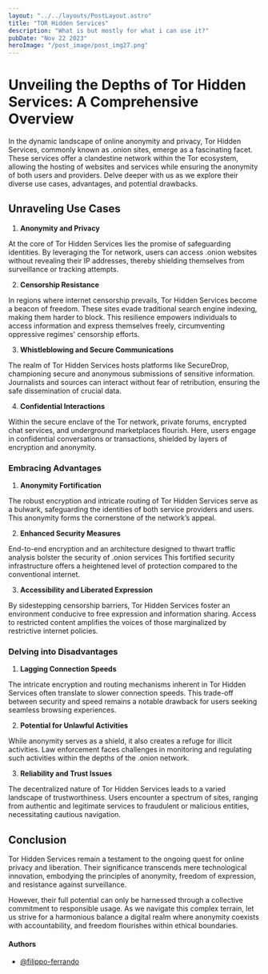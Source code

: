 ```yaml
---
layout: "../../layouts/PostLayout.astro"
title: "TOR Hidden Services"
description: "What is but mostly for what i can use it?"
pubDate: "Nov 22 2023"
heroImage: "/post_image/post_img27.png"
---
```


# Unveiling the Depths of Tor Hidden Services: A Comprehensive Overview

In the dynamic landscape of online anonymity and privacy, Tor Hidden Services, commonly known as .onion sites, emerge as a fascinating facet. These services offer a clandestine network within the Tor ecosystem, allowing the hosting of websites and services while ensuring the anonymity of both users and providers. Delve deeper with us as we explore their diverse use cases, advantages, and potential drawbacks.

## Unraveling Use Cases

1. **Anonymity and Privacy**

At the core of Tor Hidden Services lies the promise of safeguarding identities. By leveraging the Tor network, users can access .onion websites without revealing their IP addresses, thereby shielding themselves from surveillance or tracking attempts.

2. **Censorship Resistance**

In regions where internet censorship prevails, Tor Hidden Services become a beacon of freedom. These sites evade traditional search engine indexing, making them harder to block. This resilience empowers individuals to access information and express themselves freely, circumventing oppressive regimes' censorship efforts.

3. **Whistleblowing and Secure Communications**

The realm of Tor Hidden Services hosts platforms like SecureDrop, championing secure and anonymous submissions of sensitive information. Journalists and sources can interact without fear of retribution, ensuring the safe dissemination of crucial data.

4. **Confidential Interactions**

Within the secure enclave of the Tor network, private forums, encrypted chat services, and underground marketplaces flourish. Here, users engage in confidential conversations or transactions, shielded by layers of encryption and anonymity.

### Embracing Advantages

1. **Anonymity Fortification**

The robust encryption and intricate routing of Tor Hidden Services serve as a bulwark, safeguarding the identities of both service providers and users. This anonymity forms the cornerstone of the network’s appeal.

2. **Enhanced Security Measures**

End-to-end encryption and an architecture designed to thwart traffic analysis bolster the security of .onion services This fortified security infrastructure offers a heightened level of protection compared to the conventional internet.

3. **Accessibility and Liberated Expression**

By sidestepping censorship barriers, Tor Hidden Services foster an environment conducive to free expression and information sharing. Access to restricted content amplifies the voices of those marginalized by restrictive internet policies.

### Delving into Disadvantages

1. **Lagging Connection Speeds**

The intricate encryption and routing mechanisms inherent in Tor Hidden Services often translate to slower connection speeds. This trade-off between security and speed remains a notable drawback for users seeking seamless browsing experiences.

2. **Potential for Unlawful Activities**

While anonymity serves as a shield, it also creates a refuge for illicit activities. Law enforcement faces challenges in monitoring and regulating such activities within the depths of the .onion network.

3. **Reliability and Trust Issues**

The decentralized nature of Tor Hidden Services leads to a varied landscape of trustworthiness. Users encounter a spectrum of sites, ranging from authentic and legitimate services to fraudulent or malicious entities, necessitating cautious navigation.

## Conclusion

Tor Hidden Services remain a testament to the ongoing quest for online privacy and liberation. Their significance transcends mere technological innovation, embodying the principles of anonymity, freedom of expression, and resistance against surveillance.

However, their full potential can only be harnessed through a collective commitment to responsible usage. As we navigate this complex terrain, let us strive for a harmonious balance a digital realm where anonymity coexists with accountability, and freedom flourishes within ethical boundaries.

#### Authors

- [@filippo-ferrando](https://www.github.com/filippo-ferrando)